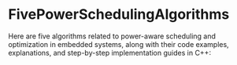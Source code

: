 # FivePowerSchedulingAlgorithms
Here are five algorithms related to power-aware scheduling and optimization in embedded systems, along with their code examples, explanations, and step-by-step implementation guides in C++:
